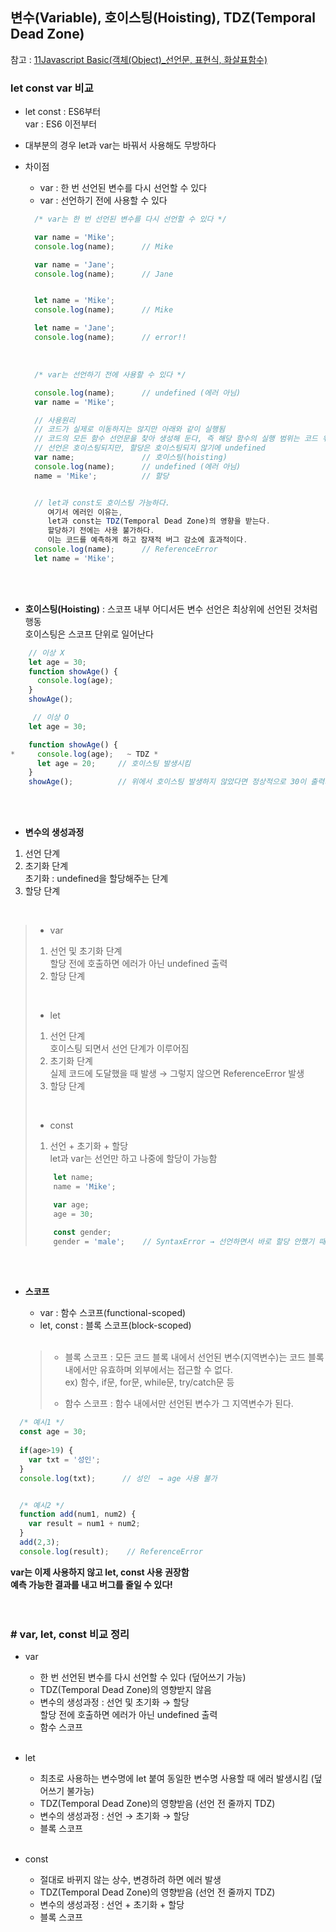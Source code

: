 ## 변수(Variable), 호이스팅(Hoisting), TDZ(Temporal Dead Zone)
참고 : [11Javascript Basic(객체(Object)_선언문, 표현식, 화살표함수)](https://github.com/Son-Sumin/react-notes/blob/main/Javascript%20Basic/11Javascript%20Basic(%EA%B0%9D%EC%B2%B4(Object)_%EC%84%A0%EC%96%B8%EB%AC%B8%2C%20%ED%91%9C%ED%98%84%EC%8B%9D%2C%20%ED%99%94%EC%82%B4%ED%91%9C%ED%95%A8%EC%88%98).md)   

### let const var 비교   
- let const : ES6부터   
  var : ES6 이전부터   
- 대부분의 경우 let과 var는 바꿔서 사용해도 무방하다
- 차이점
  * var : 한 번 선언된 변수를 다시 선언할 수 있다
  * var : 선언하기 전에 사용할 수 있다
  ``` Javascript
    /* var는 한 번 선언된 변수를 다시 선언할 수 있다 */

    var name = 'Mike';
    console.log(name);      // Mike

    var name = 'Jane';
    console.log(name);      // Jane


    let name = 'Mike';
    console.log(name);      // Mike

    let name = 'Jane';
    console.log(name);      // error!!
  ```
  <br>

  ``` Javascript
    /* var는 선언하기 전에 사용할 수 있다 */

    console.log(name);      // undefined (에러 아님)
    var name = 'Mike';

    // 사용원리
    // 코드가 실제로 이동하지는 않지만 아래와 같이 실행됨
    // 코드의 모든 함수 선언문을 찾아 생성해 둔다, 즉 해당 함수의 실행 범위는 코드 위치보다 넓다  →  Hoisting
    // 선언은 호이스팅되지만, 할당은 호이스팅되지 않기에 undefined
    var name;               // 호이스팅(hoisting)
    console.log(name);      // undefined (에러 아님)
    name = 'Mike';          // 할당


    // let과 const도 호이스팅 가능하다.
       여기서 에러인 이유는,
       let과 const는 TDZ(Temporal Dead Zone)의 영향을 받는다.
       할당하기 전에는 사용 불가하다.
       이는 코드를 예측하게 하고 잠재적 버그 감소에 효과적이다.
    console.log(name);      // ReferenceError
    let name = 'Mike';
  ```
  <br><br>

- **호이스팅(Hoisting)** : 스코프 내부 어디서든 변수 선언은 최상위에 선언된 것처럼 행동   
  호이스팅은 스코프 단위로 일어난다   
  
``` Javascript
    // 이상 X
    let age = 30;
    function showAge() {
      console.log(age);
    }
    showAge();

     // 이상 O
    let age = 30;

    function showAge() {  
*     console.log(age);   ~ TDZ *
      let age = 20;     // 호이스팅 발생시킴
    }
    showAge();          // 위에서 호이스팅 발생하지 않았다면 정상적으로 30이 출력되야함
  ```
  <br><br>

- **변수의 생성과정**
1. 선언 단계   
2. 초기화 단계   
   초기화 : undefined을 할당해주는 단계
3. 할당 단계   
<br>

  >  * var   
  >  1. 선언 및 초기화 단계   
  >     할당 전에 호출하면 에러가 아닌 undefined 출력   
  >  2. 할당 단계
  > <br>
  >
  >  * let   
  >  1. 선언 단계   
  >     호이스팅 되면서 선언 단계가 이루어짐   
  >  2. 초기화 단계   
  >     실제 코드에 도달했을 때 발생 → 그렇지 않으면 ReferenceError 발생   
  >  3. 할당 단계   
  >    <br>
  >
  >  * const   
  >  1. 선언 + 초기화 + 할당   
  >     let과 var는 선언만 하고 나중에 할당이 가능함   
  > ``` Javascript
  >     let name;
  >     name = 'Mike';
  > 
  >     var age;
  >     age = 30;
  > 
  >     const gender;
  >     gender = 'male';    // SyntaxError → 선언하면서 바로 할당 안했기 때문
  > ```
<br><br>


- **스코프**
  * var : 함수 스코프(functional-scoped)   
  * let, const : 블록 스코프(block-scoped)   
  <br>
  
  > - 블록 스코프 : 모든 코드 블록 내에서 선언된 변수(지역변수)는 코드 블록 내에서만 유효하며 외부에서는 접근할 수 없다.   
  >      ex) 함수, if문, for문, while문, try/catch문 등   
  >
  > - 함수 스코프 : 함수 내에서만 선언된 변수가 그 지역변수가 된다.   
``` Javascript
  /* 예시1 */
  const age = 30;
  
  if(age>19) {
    var txt = '성인';
  }
  console.log(txt);      // 성인  → age 사용 불가


  /* 예시2 */
  function add(num1, num2) {
    var result = num1 + num2;
  }
  add(2,3);
  console.log(result);    // ReferenceError
  ```

**var는 이제 사용하지 않고 let, const 사용 권장함**   
**예측 가능한 결과를 내고 버그를 줄일 수 있다!**   
<br><br>

### # var, let, const 비교 정리    
- var   
  * 한 번 선언된 변수를 다시 선언할 수 있다 (덮어쓰기 가능)   
  * TDZ(Temporal Dead Zone)의 영향받지 않음   
  * 변수의 생성과정 : 선언 및 초기화 → 할당   
    할당 전에 호출하면 에러가 아닌 undefined 출력   
  * 함수 스코프   
  <br>
  
- let   
  * 최초로 사용하는 변수명에 let 붙여 동일한 변수명 사용할 때 에러 발생시킴 (덮어쓰기 불가능)   
  * TDZ(Temporal Dead Zone)의 영향받음 (선언 전 줄까지 TDZ)   
  * 변수의 생성과정 : 선언 → 초기화 → 할당   
  * 블록 스코프
  <br>

- const   
  * 절대로 바뀌지 않는 상수, 변경하려 하면 에러 발생   
  * TDZ(Temporal Dead Zone)의 영향받음 (선언 전 줄까지 TDZ)   
  * 변수의 생성과정 : 선언 + 초기화 + 할당   
  * 블록 스코프
  <br>
